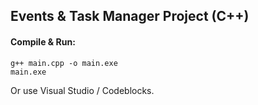 ## Events & Task Manager Project (C++)

#### Compile & Run:
```
g++ main.cpp -o main.exe
main.exe
```

Or use Visual Studio / Codeblocks.
